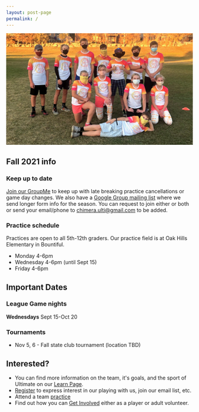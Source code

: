 ```yaml
---
layout: post-page
permalink: /
---
```


![Team Photo](/images/team.jpg)

## Fall 2021 info

### Keep up to date
[Join our GroupMe](https://groupme.com/join_group/66219801/GtwmbgO3) to keep up with late breaking practice cancellations or game day changes. We also have a [Google Group mailing list](https://groups.google.com/u/1/g/bountiful-ultimate) where we send longer form info for the season. You can request to join either or both or send your email/phone to [chimera.ulti@gmail.com](mailto:chimera.ulti@gmail.com) to be added.

### Practice schedule
Practices are open to all 5th-12th graders. Our practice field is at Oak Hills Elementary in Bountiful.
* Monday 4-6pm
* Wednesday 4-6pm (until Sept 15)
* Friday 4-6pm

## Important Dates

### League Game nights
**Wednesdays** Sept 15-Oct 20

### Tournaments
* Nov 5, 6 - Fall state club tournament (location TBD)

## Interested?
* You can find more information on the team, it's goals, and the sport of Ultimate on our [Learn Page](/learn).
* [Register](/sign-up) to express interest in our playing with us, join our email list, etc.
* Attend a team [practice](/practice)
* Find out how you can [Get Involved](/get-involved) either as a player or adult volunteer.
